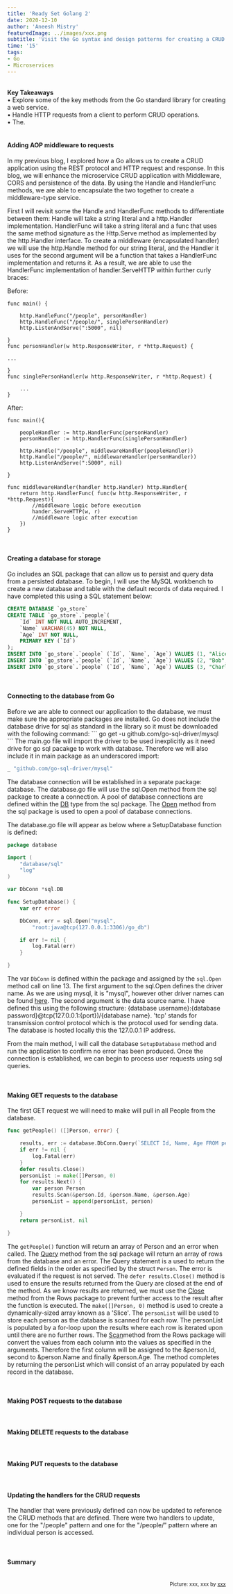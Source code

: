 ```yaml
---
title: 'Ready Set Golang 2'
date: 2020-12-10
author: 'Aneesh Mistry'
featuredImage: ../images/xxx.png
subtitle: 'Visit the Go syntax and design patterns for creating a CRUD web service.'
time: '15'
tags:
- Go
- Microservices
---
```

<br>
<strong>Key Takeaways</strong><br>
&#8226; Explore some of the key methods from the Go standard library for creating a web service.<br>
&#8226; Handle HTTP requests from a client to perform CRUD operations.<br>
&#8226; The.<br>

<br>
<h4>Adding AOP middleware to requests</h4>
<p>
In my previous blog, I explored how a Go allows us to create a CRUD application using the REST protocol and HTTP request and response.
In this blog, we will enhance the microservice CRUD application with Middleware, CORS and persistence of the data. 
By using the Handle and HandlerFunc methods, we are able to encapsulate the two together to create a middleware-type service.
</p>
<p>
First I will revisit some the Handle and HandlerFunc methods to differentiate between them:
Handle will take a string literal and a http.Handler implementation.
HandlerFunc will take a string literal and a func that uses the same method signature as the Http.Serve method as implemented by the http.Handler interface.
To create a middleware (encapsulated handler) we will use the http.Handle method for our string literal, and the Handler it uses for the second argument will be a
function that takes a HandlerFunc implementation and returns it. As a result, we are able to use the HandlerFunc implementation of handler.ServeHTTP within further curly braces:
</p>
<p>
Before:

```go{numberLines:true}
func main() {

	http.HandleFunc("/people", personHandler)
	http.HandleFunc("/people/", singlePersonHandler)
	http.ListenAndServe(":5000", nil)

}
func personHandler(w http.ResponseWriter, r *http.Request) {

...

}
func singlePersonHandler(w http.ResponseWriter, r *http.Request) {

	...
}

```
</p>
<p>
After:

```go{numberLines:true}
func main(){

    peopleHandler := http.HandlerFunc(personHandler)
    personHandler := http.HandlerFunc(singlePersonHandler)

	http.Handle("/people", middlewareHandler(peopleHandler))
	http.Handle("/people/", middlewareHandler(personHandler))
	http.ListenAndServe(":5000", nil)

}

func middlewareHandler(handler http.Handler) http.Handler{
    return http.HandlerFunc( func(w http.ResponseWriter, r *http.Request){
        //middleware logic before execution
        hander.ServeHTTP(w, r)
        //middleware logic after execution
    })
}

```

</p>

<br>
<h4>Creating a database for storage</h4>
<p>
Go includes an SQL package that can allow us to persist and query data from a persisted database.
To begin, I will use the MySQL workbench to create a new database and table with the default records of data required.
I have completed this using a SQL statement below:

```sql
CREATE DATABASE `go_store`
CREATE TABLE `go_store`.`people`(
    `Id` INT NOT NULL AUTO_INCREMENT,
    `Name` VARCHAR(45) NOT NULL,
    `Age` INT NOT NULL,
    PRIMARY KEY (`Id`)
);
INSERT INTO `go_store`.`people` (`Id`, `Name`, `Age`) VALUES (1, "Alice", 25);
INSERT INTO `go_store`.`people` (`Id`, `Name`, `Age`) VALUES (2, "Bob", 22);
INSERT INTO `go_store`.`people` (`Id`, `Name`, `Age`) VALUES (3, "Charlie", 23);
```
</p>

<br>
<h4>Connecting to the database from Go</h4>
<p>
Before we are able to connect our application to the database, we must make sure the appropriate packages are installed.
Go does not include the database drive for sql as standard in the library so it must be downloaded with the following command:
```
go get -u github.com/go-sql-driver/mysql
```
The main.go file will import the driver to be used inexplicitly as it need drive for go sql pacakge to work with database. 
Therefore we will also include it in main package as an underscored import:

```go
_ "github.com/go-sql-driver/mysql"
```
</p>
<p>
The database connection will be established in a separate package: database. The database.go file will use the sql.Open method from the sql package to create a connection.
A pool of database connections are defined within the <a href="https://golang.org/pkg/database/sql/#DB" target="_blank">DB</a> type from the sql package. 
The <a href="https://golang.org/pkg/database/sql/#Open" target="_blank">Open</a> method from the sql package is used to open a pool of database connections. 

The database.go file will appear as below where a SetupDatabase function is defined:

```go
package database

import (
	"database/sql"
	"log"
)

var DbConn *sql.DB

func SetupDatabase() {
	var err error

	DbConn, err = sql.Open("mysql",
		"root:java@tcp(127.0.0.1:3306)/go_db")

	if err != nil {
		log.Fatal(err)
	}

}
```
The var <code>DbConn</code> is defined within the package and assigned by the <code>sql.Open</code> method call on line 13. 
The first argument to the sql.Open defines the driver name. As we are using mysql, it is "mysql", however other driver names can be found <a href="https://github.com/golang/go/wiki/SQLDrivers" target="_blank">here</a>.
The second argument is the data source name. I have defined this using the following structure:
{database username}:{database password}@tcp(127.0.0.1:{port})/{database name}.
'tcp' stands for transmission control protocol which is the protocol used for sending data. The database is hosted locally this the 127.0.0.1 IP address. 
</p>
<p>
From the main method, I will call the database <code>SetupDatabase</code> method and run the application to confirm no error has been produced. 
Once the connection is established, we can begin to process user requests using sql queries. 
</p>

<br>
<h4>Making GET requests to the database</h4>
<p>
The first GET request we will need to make will pull in all People from the database.

```go
func getPeople() ([]Person, error) {

	results, err := database.DbConn.Query(`SELECT Id, Name, Age FROM people`)
	if err != nil {
		log.Fatal(err)
	}
	defer results.Close()
	personList := make([]Person, 0)
	for results.Next() {
		var person Person
		results.Scan(&person.Id, &person.Name, &person.Age)
		personList = append(personList, person)

	}
	return personList, nil

}
```
The <code>getPeople()</code> function will return an array of Person and an error when called.
The <a href="https://golang.org/pkg/database/sql/#DB.Query" taget="_blank">Query</a> method from the sql package will return an array of rows from the database and an error.
The Query statement is a used to return the defined fields in the order as specified by the struct <code>Person</code>. The error is evaluated if the request is not served.
The <code>defer results.Close()</code> method is used to ensure the results returned from the Query are closed at the end of the method. As we know results are returned, we must use the <a href="https://golang.org/pkg/database/sql/#Rows.Close" target="_blank">Close</a> method from the Rows package to prevent further access to the result after the function is executed.
The <code>make([]Person, 0)</code> method is used to create a dynamically-sized array known as a 'Slice'. The <code>personList</code> will be used to store each person as the database is scanned for each row.
The personList is populated by a for-loop upon the results where each row is iterated upon until there are no further rows. 
The <a href="https://golang.org/pkg/database/sql/#Rows.Scan" target="_blank">Scan</a>method from the Rows package will convert the values from each column into the values as specified in the arguments. 
Therefore the first column will be assigned to the &person.Id, second to &person.Name and finally &person.Age.
The method completes by returning the personList which will consist of an array populated by each record in the database. 
</p>


<br>
<h4>Making POST requests to the database</h4>
<p>

</p>

<br>
<h4>Making DELETE requests to the database</h4>
<p>

</p>

<br>
<h4>Making PUT requests to the database</h4>
<p>

</p>

<br>
<h4>Updating the handlers for the CRUD requests</h4>
<p>
The handler that were previously defined can now be updated to reference the CRUD methods that are defined.
There were two handlers to update, one for the "/people" pattern and one for the "/people/" pattern where an individual person is accessed. 
</p>
<br>
<h4>Summary</h4>
<p>


</p>

<br>
<small style="float: right;" >Picture: xxx, xxx by <a target="_blank" href="https://unsplash.com/@xxx">xxx</small></a><br>
